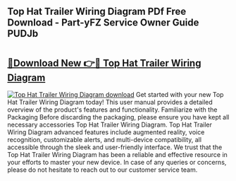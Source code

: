 ## Top Hat Trailer Wiring Diagram PDf Free Download - Part-yFZ Service Owner Guide PUDJb

# <h2><a href="http://dftfn08.blite.top/?on=Top+Hat+Trailer+Wiring+Diagram">🔗Download New 👉🔴 Top Hat Trailer Wiring Diagram</a></h2>

[![Top Hat Trailer Wiring Diagram download](https://i.imgur.com/lujVjoI.png)](http://dftfn08.blite.top/?on=Top+Hat+Trailer+Wiring+Diagram)
Get started with your new Top Hat Trailer Wiring Diagram today! This user manual provides a detailed overview of the product's features and functionality. Familiarize with the Packaging Before discarding the packaging, please ensure you have kept all necessary accessories Top Hat Trailer Wiring Diagram. Top Hat Trailer Wiring Diagram advanced features include augmented reality, voice recognition, customizable alerts, and multi-device compatibility, all accessible through the sleek and user-friendly interface. We trust that the Top Hat Trailer Wiring Diagram has been a reliable and effective resource in your efforts to master your new device. In case of any queries or concerns, please do not hesitate to reach out to our customer service team.
